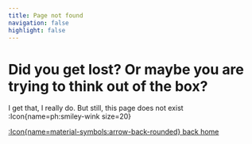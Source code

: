 ```yaml
---
title: Page not found
navigation: false
highlight: false
---
```


# Did you get lost? Or maybe you are trying to think out of the box?
I get that, I really do. But still, this page does not exist  :Icon{name=ph:smiley-wink size=20}


[:Icon{name=material-symbols:arrow-back-rounded} back home](/)
